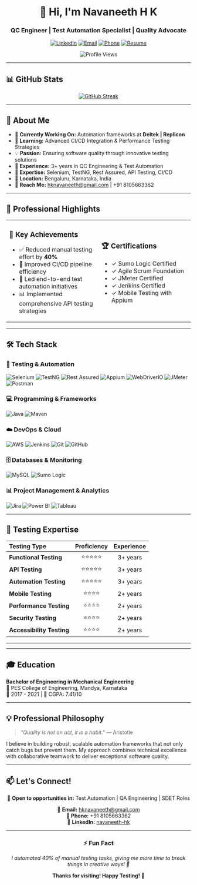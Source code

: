 <div align="center">
  
# 👋 Hi, I'm Navaneeth H K

### QC Engineer | Test Automation Specialist | Quality Advocate

[![LinkedIn](https://img.shields.io/badge/LinkedIn-0077B5?style=for-the-badge&logo=linkedin&logoColor=white)](https://linkedin.com/in/navaneeth-hk)
[![Email](https://img.shields.io/badge/Email-D14836?style=for-the-badge&logo=gmail&logoColor=white)](mailto:hknavaneeth@gmail.com)
[![Phone](https://img.shields.io/badge/Phone-25D366?style=for-the-badge&logo=whatsapp&logoColor=white)](tel:+918105663362)
[![Resume](https://img.shields.io/badge/Resume-4285F4?style=for-the-badge&logo=google-drive&logoColor=white)](https://drive.google.com/file/d/1jgWT2Jc8T2Rq4t0vppZjd7_jW0UaVMKC/view?usp=sharing)

![Profile Views](https://komarev.com/ghpvc/?username=navaneethhk20&label=Profile%20Views&color=0e75b6&style=flat-square)

</div>

---

## 📊 GitHub Stats

<div align="center">
  
<a href="https://github.com/navaneethhk20">
  <img src="https://github-readme-streak-stats.herokuapp.com/?user=navaneethhk20&theme=tokyonight&hide_border=true" alt="GitHub Streak"/>
</a>

</div>

---

## 🚀 About Me

- 🔭 **Currently Working On:** Automation frameworks at **Deltek | Replicon**
- 🌱 **Learning:** Advanced CI/CD Integration & Performance Testing Strategies
- 💡 **Passion:** Ensuring software quality through innovative testing solutions
- 💼 **Experience:** 3+ years in QC Engineering & Test Automation
- 🎯 **Expertise:** Selenium, TestNG, Rest Assured, API Testing, CI/CD
- 📍 **Location:** Bengaluru, Karnataka, India
- 📧 **Reach Me:** hknavaneeth@gmail.com | +91 8105663362

---

## 💼 Professional Highlights

<table>
<tr>
<td width="50%">

### 🎯 Key Achievements
- ✅ Reduced manual testing effort by **40%**
- 🚀 Improved CI/CD pipeline efficiency
- 🔄 Led end-to-end test automation initiatives
- 📊 Implemented comprehensive API testing strategies

</td>
<td width="50%">

### 🏆 Certifications
- ✓ Sumo Logic Certified
- ✓ Agile Scrum Foundation
- ✓ JMeter Certified
- ✓ Jenkins Certified
- ✓ Mobile Testing with Appium

</td>
</tr>
</table>

---

## 🛠️ Tech Stack

### 🧪 Testing & Automation
![Selenium](https://img.shields.io/badge/Selenium-43B02A?style=for-the-badge&logo=selenium&logoColor=white)
![TestNG](https://img.shields.io/badge/TestNG-DC422E?style=for-the-badge&logo=testng&logoColor=white)
![Rest Assured](https://img.shields.io/badge/Rest_Assured-5BA745?style=for-the-badge&logo=rest-assured&logoColor=white)
![Appium](https://img.shields.io/badge/Appium-662D91?style=for-the-badge&logo=appium&logoColor=white)
![WebDriverIO](https://img.shields.io/badge/WebDriverIO-EA5906?style=for-the-badge&logo=webdriverio&logoColor=white)
![JMeter](https://img.shields.io/badge/JMeter-D22128?style=for-the-badge&logo=apache-jmeter&logoColor=white)
![Postman](https://img.shields.io/badge/Postman-FF6C37?style=for-the-badge&logo=postman&logoColor=white)

### 💻 Programming & Frameworks
![Java](https://img.shields.io/badge/Java-ED8B00?style=for-the-badge&logo=openjdk&logoColor=white)
![Maven](https://img.shields.io/badge/Maven-C71A36?style=for-the-badge&logo=apache-maven&logoColor=white)

### ☁️ DevOps & Cloud
![AWS](https://img.shields.io/badge/AWS-232F3E?style=for-the-badge&logo=amazon-aws&logoColor=white)
![Jenkins](https://img.shields.io/badge/Jenkins-D24939?style=for-the-badge&logo=jenkins&logoColor=white)
![Git](https://img.shields.io/badge/Git-F05032?style=for-the-badge&logo=git&logoColor=white)
![GitHub](https://img.shields.io/badge/GitHub-181717?style=for-the-badge&logo=github&logoColor=white)

### 🗄️ Databases & Monitoring
![MySQL](https://img.shields.io/badge/MySQL-4479A1?style=for-the-badge&logo=mysql&logoColor=white)
![Sumo Logic](https://img.shields.io/badge/Sumo_Logic-000080?style=for-the-badge&logo=sumologic&logoColor=white)

### 📊 Project Management & Analytics
![Jira](https://img.shields.io/badge/Jira-0052CC?style=for-the-badge&logo=jira&logoColor=white)
![Power BI](https://img.shields.io/badge/Power_BI-F2C811?style=for-the-badge&logo=powerbi&logoColor=black)
![Tableau](https://img.shields.io/badge/Tableau-E97627?style=for-the-badge&logo=tableau&logoColor=white)

---

## 🧪 Testing Expertise

<div align="center">

| Testing Type | Proficiency | Experience |
|:-------------|:-----------:|:----------:|
| **Functional Testing** | ⭐⭐⭐⭐⭐ | 3+ years |
| **API Testing** | ⭐⭐⭐⭐⭐ | 3+ years |
| **Automation Testing** | ⭐⭐⭐⭐⭐ | 3+ years |
| **Mobile Testing** | ⭐⭐⭐⭐ | 2+ years |
| **Performance Testing** | ⭐⭐⭐⭐ | 2+ years |
| **Security Testing** | ⭐⭐⭐⭐ | 2+ years |
| **Accessibility Testing** | ⭐⭐⭐⭐ | 2+ years |

</div>

---

---

## 🎓 Education

**Bachelor of Engineering in Mechanical Engineering**  
📍 PES College of Engineering, Mandya, Karnataka  
📅 2017 - 2021 | 🎯 CGPA: 7.41/10

---

## 💡 Professional Philosophy

> *"Quality is not an act, it is a habit."* — Aristotle

I believe in building robust, scalable automation frameworks that not only catch bugs but prevent them. My approach combines technical excellence with collaborative teamwork to deliver exceptional software quality.

---

## 📫 Let's Connect!

<div align="center">

💼 **Open to opportunities in:** Test Automation | QA Engineering | SDET Roles

📧 **Email:** hknavaneeth@gmail.com  
📱 **Phone:** +91 8105663362  
🔗 **LinkedIn:** [navaneeth-hk](https://linkedin.com/in/navaneeth-hk)

</div>

---

<div align="center">
  
### ⚡ Fun Fact
*I automated 40% of manual testing tasks, giving me more time to break things in creative ways! 🐛*

**Thanks for visiting! Happy Testing! 🚀**

</div>
